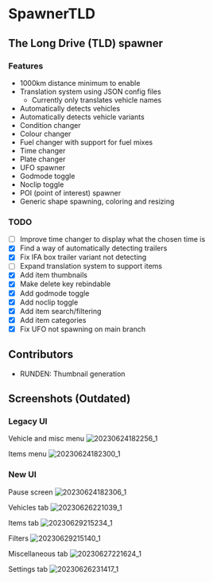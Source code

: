 # SpawnerTLD
## The Long Drive (TLD) spawner

### Features
- 1000km distance minimum to enable
- Translation system using JSON config files
  - Currently only translates vehicle names
- Automatically detects vehicles
- Automatically detects vehicle variants 
- Condition changer
- Colour changer
- Fuel changer with support for fuel mixes
- Time changer
- Plate changer
- UFO spawner
- Godmode toggle
- Noclip toggle
- POI (point of interest) spawner
- Generic shape spawning, coloring and resizing

### TODO
- [ ] Improve time changer to display what the chosen time is
- [X] Find a way of automatically detecting trailers
- [X] Fix IFA box trailer variant not detecting
- [ ] Expand translation system to support items 
- [x] Add item thumbnails
- [x] Make delete key rebindable
- [x] Add godmode toggle
- [x] Add noclip toggle
- [x] Add item search/filtering
- [x] Add item categories
- [x] Fix UFO not spawning on main branch

## Contributors
- RUNDEN: Thumbnail generation

## Screenshots (Outdated)
### Legacy UI
Vehicle and misc menu
![20230624182256_1](https://github.com/OfficiallyM/SpawnerTLD/assets/6341480/dc6aed48-37e1-4037-9238-2f2cc11bca10)

Items menu
![20230624182300_1](https://github.com/OfficiallyM/SpawnerTLD/assets/6341480/96eff922-9065-412d-b8bd-7d61eeb8d282)

### New UI
Pause screen
![20230624182306_1](https://github.com/OfficiallyM/SpawnerTLD/assets/6341480/cc4f64fd-b06e-4775-b9b6-813fd54fd5b8)

Vehicles tab
![20230626221039_1](https://github.com/OfficiallyM/SpawnerTLD/assets/6341480/c2081094-effc-4787-bc9e-1446423e1ee0)

Items tab
![20230629215234_1](https://github.com/OfficiallyM/SpawnerTLD/assets/6341480/9dfeac2c-0a45-452a-b1b4-041748d2571f)

Filters
![20230629215140_1](https://github.com/OfficiallyM/SpawnerTLD/assets/6341480/676b3480-2864-459d-8a55-e7f2d9659fa6)

Miscellaneous tab
![20230627221624_1](https://github.com/OfficiallyM/SpawnerTLD/assets/6341480/06b82b39-21c4-4819-b750-fdf1542f1f60)

Settings tab
![20230626231417_1](https://github.com/OfficiallyM/SpawnerTLD/assets/6341480/1863bae9-9b9c-4a29-bfe8-339f81106f78)

